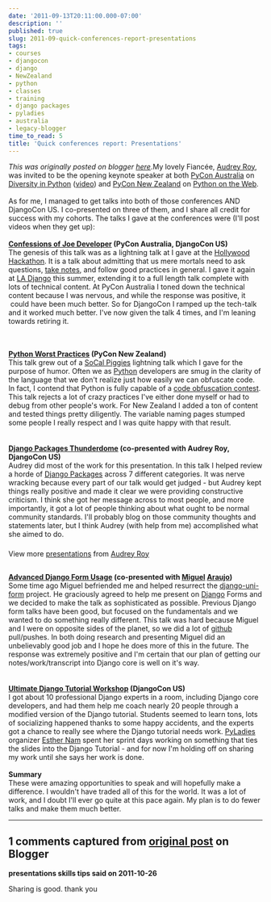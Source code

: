 ```yaml
---
date: '2011-09-13T20:11:00.000-07:00'
description: ''
published: true
slug: 2011-09-quick-conferences-report-presentations
tags:
- courses
- djangocon
- django
- NewZealand
- python
- classes
- training
- django packages
- pyladies
- australia
- legacy-blogger
time_to_read: 5
title: 'Quick conferences report: Presentations'
---
```


*This was originally posted on blogger [here](https://pydanny.blogspot.com/2011/09/quick-conferences-report-presentations.html)*.My lovely Fiancée, <a href="http://audreyr.posterous.com/">Audrey Roy</a>, was invited to be the opening keynote speaker at both <a href="http://pycon-au.org/2011">PyCon Australia</a>&nbsp;on <a href="http://www.slideshare.net/audreyr/pycon-australia-2011-keynote-audrey-roy">Diversity in Python</a>&nbsp;(<a href="http://www.youtube.com/watch?v=76YfICi8LcA">video</a>) and <a href="http://nz.pycon.org/2011/about/">PyCon New Zealand</a>&nbsp;on <a href="http://www.slideshare.net/audreyr/kiwi-pycon-2011-audrey-roy-keynote-speech">Python on the Web</a>.<br /><br />As for me, I managed to get talks into both of those conferences AND DjangoCon US. I co-presented on three of them, and I share all credit for success with my cohorts.&nbsp;The talks I gave at the conferences were (I'll post videos when they get up):<br /><br /><b><a href="http://www.slideshare.net/pydanny/confessions-of-a-joe-developer">Confessions of Joe Developer</a> (PyCon Australia, DjangoCon US)</b><br />The genesis of this talk was as a lightning talk at I gave at the <a href="http://pydanny.blogspot.com/2011/06/hollywood-hackathon-on-june-18th.html">Hollywood</a> <a href="http://pydanny.blogspot.com/2011/06/hollywood-hackathon-report.html">Hackathon</a>. It is a talk about admitting that us mere mortals need to ask questions, <a href="http://pydanny-event-notes.rtfd.org/">take notes</a>, and follow good practices in general. I gave it again at <a href="http://www.meetup.com/ladjango/">LA Django</a> this summer, extending it to a full length talk complete with lots of technical content. At PyCon Australia I toned down the technical content because I was nervous, and while the response was positive, it &nbsp;could have been much better. So for DjangoCon I ramped up the tech-talk and it worked much better. I've now given the talk 4 times, and I'm leaning towards retiring it.<br /><div id="__ss_8349366" style="width: 425px;"> &nbsp;</div><br /><b><a href="http://www.slideshare.net/pydanny/python-worst-practices">Python Worst Practices</a> (PyCon New Zealand)</b><br />This talk grew out of a <a href="http://socal-piggies.org/scp">SoCal Piggies</a> lightning talk which I gave for the purpose of humor. Often we as <a href="http://python.org/">Python</a> developers are smug in the clarity of the language that we don't realize just how easily we can obfuscate code. In fact, I contend that Python is fully capable of a <a href="http://en.wikipedia.org/wiki/Code_Obfuscation#Recreational_obfuscation">code obfuscation contest</a>. This talk rejects a lot of crazy practices I've either done myself or had to debug from other people's work. For New Zealand I added a ton of content and tested things pretty diligently. The variable naming pages stumped some people I really respect and I was quite happy with that result.<br /><div id="__ss_7771404" style="width: 425px;"> &nbsp;</div><br /><b><a href="http://www.slideshare.net/audreyr/django-package-thunderdome-by-audrey-roy-daniel-greenfeld">Django Packages Thunderdome</a> (co-presented with Audrey Roy, DjangoCon US)</b><br />Audrey did most of the work for this presentation. In this talk I helped review a horde of <a href="http://djangopackages.com/">Django Packages</a> across 7 different categories. It was nerve wracking because every part of our talk would get judged - but Audrey kept things really positive and made it clear we were providing constructive criticism. I think she got her message across to most people, and more importantly, it got a lot of people thinking about what ought to be normal community standards. I'll probably blog on those community thoughts and statements later, but I think Audrey (with help from me) accomplished what she aimed to do.<br /><div id="__ss_9168634" style="width: 425px;">  <br /><div style="padding: 5px 0 12px;">View more <a href="http://www.slideshare.net/" target="_blank">presentations</a> from <a href="http://www.slideshare.net/audreyr" target="_blank">Audrey Roy</a> </div></div><br /><b><a href="http://www.slideshare.net/pydanny/advanced-django-forms-usage">Advanced Django Form Usage</a> (co-presented with <a href="http://twitter.com/maraujop">Miguel</a> <a href="http://tothinkornottothink.com/">Araujo</a>)</b><br />Some time ago Miguel befriended me and helped resurrect the <a href="http://django-uni-form.rtfd.org/">django-uni-form</a> project. He graciously agreed to help me present on <a href="http://djangoproject.com/">Django</a> Forms and we decided to make the talk as sophisticated as possible. Previous Django form talks have been good, but focused on the fundamentals and we wanted to do something really different. This talk was hard because Miguel and I were on opposite sides of the planet, so we did a lot of <a href="https://github.com/">github</a> pull/pushes. In both doing research and presenting Miguel did an unbelievably good job and I hope he does more of this in the future. The response was extremely positive and I'm certain that our plan of getting our notes/work/transcript into Django core is well on it's way.<br /><div id="__ss_9181902" style="width: 425px;"> &nbsp;</div><br /><b><a href="http://pydanny.blogspot.com/2011/07/ultimate-django-tutorial-workshop.html">Ultimate Django Tutorial Workshop</a> (DjangoCon US)</b><br />I got about 10 professional Django experts in a room, including Django core developers, and had them help me coach nearly 20 people through a modified version of the Django tutorial. Students seemed to learn tons, lots of socializing happened thanks to some happy accidents, and the experts got a chance to really see where the Django tutorial needs work. <a href="http://pyladies.com/">PyLadies</a> organizer <a href="http://esthernam.com/">Esther Nam</a> spent her sprint days working on something that ties the slides into the Django Tutorial - and for now I'm holding off on sharing my work until she says her work is done.<br /><br /><b>Summary</b><br />These were amazing opportunities to speak and will hopefully make a difference. I wouldn't have traded all of this for the world. It was a lot of work, and I doubt I'll ever go quite at this pace again. My plan is to do fewer talks and make them much better.

---

## 1 comments captured from [original post](https://pydanny.blogspot.com/2011/09/quick-conferences-report-presentations.html) on Blogger

**presentations skills tips said on 2011-10-26**

Sharing is good. thank you

